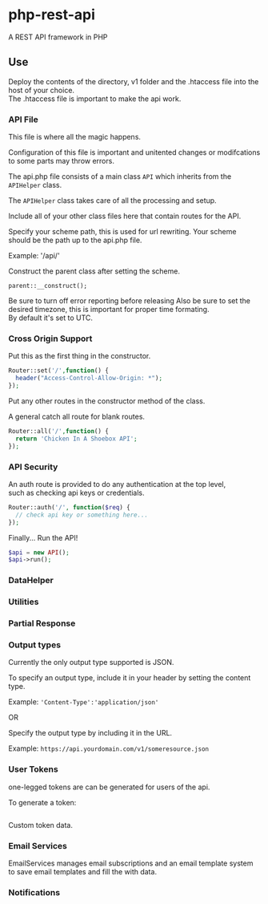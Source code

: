 # php-rest-api
A REST API framework in PHP

## Use

Deploy the contents of the directory, v1 folder and the .htaccess file into the host of your choice.  
The .htaccess file is important to make the api work.

### API File

This file is where all the magic happens.  

Configuration of this file is important and unitented changes or modifcations to some parts may throw errors.  

The api.php file consists of a main class ```API``` which inherits from the ```APIHelper``` class.  

The ```APIHelper``` class takes care of all the processing and setup.

Include all of your other class files here that contain routes for the API.

Specify your scheme path, this is used for url rewriting.
Your scheme should be the path up to the api.php file.  

Example: '/api/'  

Construct the parent class after setting the scheme.

```parent::__construct(); ```

Be sure to turn off error reporting before releasing
Also be sure to set the desired timezone, this is important for proper time formating.  
By default it's set to UTC.

### Cross Origin Support

Put this as the first thing in the constructor.

```php  
Router::set('/',function() {
  header("Access-Control-Allow-Origin: *");
});
```

Put any other routes in the constructor method of the class.

A general catch all route for blank routes.

```php
Router::all('/',function() {
  return 'Chicken In A Shoebox API';
});
```

### API Security

An auth route is provided to do any authentication at the top level,  
such as checking api keys or credentials.

```php
Router::auth('/', function($req) {
  // check api key or something here...
});

```

Finally...  Run the API!

```php
$api = new API();
$api->run();
```

### DataHelper

### Utilities

### Partial Response

### Output types

Currently the only output type supported is JSON.  

To specify an output type, include it in your header by setting the content  
type.  

Example: ```'Content-Type':'application/json'```

OR

Specify the output type by including it in the URL.  

Example: ```https://api.yourdomain.com/v1/someresource.json```

### User Tokens

one-legged tokens are can be generated for users of the api.

To generate a token:

```

```

Custom token data.

### Email Services

EmailServices manages email subscriptions and an email template system to save email templates and fill the with data.



### Notifications
